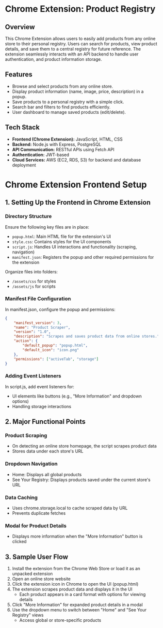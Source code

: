 # Chrome Extension: Product Registry

## Overview
This Chrome Extension allows users to easily add products from any online store to their personal registry. Users can search for products, view product details, and save them to a central registry for future reference. The extension seamlessly interacts with an API backend to handle user authentication, and product information storage.

## Features
- Browse and select products from any online store.
- Display product information (name, image, price, description) in a popup.
- Save products to a personal registry with a simple click.
- Search bar and filters to find products efficiently.
- User dashboard to manage saved products (edit/delete).

## Tech Stack
- **Frontend (Chrome Extension):** JavaScript, HTML, CSS
- **Backend:** Node.js with Express, PostgreSQL
- **API Communication:** RESTful APIs using Fetch API
- **Authentication:** JWT-based
- **Cloud Services:** AWS (EC2, RDS, S3) for backend and database deployment

# Chrome Extension Frontend Setup

## 1. Setting Up the Frontend in Chrome Extension

### Directory Structure
Ensure the following key files are in place:
- `popup.html`: Main HTML file for the extension's UI
- `style.css`: Contains styles for the UI components
- `script.js`: Handles UI interactions and functionality (scraping, navigation)
- `manifest.json`: Registers the popup and other required permissions for the extension

Organize files into folders:
- `/assets/css` for styles
- `/assets/js` for scripts

### Manifest File Configuration
In manifest.json, configure the popup and permissions:
```json
{
    "manifest_version": 3,
    "name": "Product Scraper",
    "version": "1.0",
    "description": "Scrapes and saves product data from online stores.",
    "action": {
        "default_popup": "popup.html",
        "default_icon": "icon.png"
    },
    "permissions": ["activeTab", "storage"]
}
```

### Adding Event Listeners
In script.js, add event listeners for:
- UI elements like buttons (e.g., "More Information" and dropdown options)
- Handling storage interactions

## 2. Major Functional Points

### Product Scraping
- On detecting an online store homepage, the script scrapes product data
- Stores data under each store's URL

### Dropdown Navigation
- Home: Displays all global products
- See Your Registry: Displays products saved under the current store's URL

### Data Caching
- Uses chrome.storage.local to cache scraped data by URL
- Prevents duplicate fetches

### Modal for Product Details
- Displays more information when the "More Information" button is clicked

## 3. Sample User Flow

1. Install the extension from the Chrome Web Store or load it as an unpacked extension
2. Open an online store website
3. Click the extension icon in Chrome to open the UI (popup.html)
4. The extension scrapes product data and displays it in the UI
   - Each product appears in a card format with options for viewing details
5. Click "More Information" for expanded product details in a modal
6. Use the dropdown menu to switch between "Home" and "See Your Registry" views
   - Access global or store-specific products





